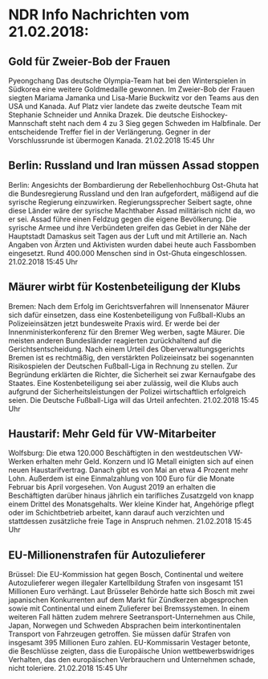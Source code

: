 # NDR Info Nachrichten vom 21.02.2018:


## Gold für Zweier-Bob der Frauen
Pyeongchang Das deutsche Olympia-Team hat bei den Winterspielen in Südkorea eine weitere Goldmedaille  gewonnen. Im Zweier-Bob der Frauen siegten Mariama Jamanka und Lisa-Marie Buckwitz vor den Teams aus den USA und Kanada. Auf Platz vier landete das zweite deutsche Team mit Stephanie Schneider und Annika Drazek. Die deutsche Eishockey-Mannschaft steht nach dem 4 zu 3 Sieg gegen Schweden im Halbfinale. Der entscheidende Treffer fiel in der Verlängerung. Gegner in der Vorschlussrunde ist übermogen Kanada. 21.02.2018 15:45 Uhr 

## Berlin: Russland und Iran müssen Assad stoppen
Berlin: Angesichts der Bombardierung der Rebellenhochburg Ost-Ghuta hat die Bundesregierung Russland und den Iran aufgefordert, mäßigend auf die syrische Regierung einzuwirken. Regierungssprecher Seibert sagte, ohne diese Länder wäre der syrische Machthaber Assad militärisch nicht da, wo er sei. Assad führe einen Feldzug gegen die eigene Bevölkerung. Die syrische Armee und ihre Verbündeten greifen das Gebiet in der Nähe der Hauptstadt Damaskus seit Tagen aus der Luft und mit Artillerie an. Nach Angaben von Ärzten und Aktivisten wurden dabei heute auch Fassbomben eingesetzt. Rund 400.000 Menschen sind in Ost-Ghuta eingeschlossen. 21.02.2018 15:45 Uhr 

## Mäurer wirbt für Kostenbeteiligung der Klubs
Bremen: Nach dem Erfolg im Gerichtsverfahren will Innensenator Mäurer sich dafür einsetzen, dass eine Kostenbeteiligung von Fußball-Klubs an Polizeieinsätzen jetzt bundesweite Praxis wird. Er werde bei der Innenministerkonferenz für den Bremer Weg werben, sagte Mäurer. Die meisten anderen Bundesländer reagierten zurückhaltend auf die Gerichtsentscheidung. Nach einem Urteil des Oberverwaltungsgerichts Bremen ist es rechtmäßig, den verstärkten Polizeieinsatz bei sogenannten Risikospielen der Deutschen Fußball-Liga in Rechnung zu stellen. Zur Begründung erklärten die Richter, die Sicherheit sei zwar Kernaufgabe des Staates. Eine Kostenbeteiligung sei aber zulässig, weil die Klubs auch aufgrund der Sicherheitsleistungen der Polizei wirtschaftlich erfolgreich seien. Die Deutsche Fußball-Liga will das Urteil anfechten. 21.02.2018 15:45 Uhr 

## Haustarif: Mehr Geld für VW-Mitarbeiter
Wolfsburg: Die etwa 120.000 Beschäftigten in den westdeutschen VW-Werken erhalten mehr Geld. Konzern und IG Metall einigten sich auf einen neuen Haustarifvertrag. Danach gibt es von Mai an etwa 4 Prozent mehr Lohn. Außerdem ist eine Einmalzahlung von 100 Euro für die Monate Februar bis April vorgesehen. Von August 2019 an erhalten die Beschäftigten darüber hinaus jährlich ein tarifliches Zusatzgeld von knapp einem Drittel des Monatsgehalts. Wer kleine Kinder hat, Angehörige pflegt oder im Schichtbetrieb arbeitet, kann darauf auch verzichten und stattdessen zusätzliche freie Tage in Anspruch nehmen. 21.02.2018 15:45 Uhr 

## EU-Millionenstrafen für Autozulieferer
Brüssel: Die EU-Kommission hat gegen Bosch, Continental und weitere Autozulieferer wegen illegaler Kartellbildung Strafen von insgesamt 151 Millionen Euro verhängt. Laut Brüsseler Behörde hatte sich Bosch mit zwei japanischen Konkurrenten auf dem Markt für Zündkerzen abgesprochen sowie mit Continental und einem Zulieferer bei Bremssystemen. In einem weiteren Fall hätten zudem mehrere Seetransport-Unternehmen aus Chile, Japan, Norwegen und Schweden Absprachen beim interkontinentalen Transport von Fahrzeugen getroffen. Sie müssen dafür Strafen von insgesamt 395 Millionen Euro zahlen. EU-Kommissarin Vestager betonte, die Beschlüsse zeigten, dass die Europäische Union wettbewerbswidriges Verhalten, das den europäischen Verbrauchern und Unternehmen schade, nicht toleriere. 21.02.2018 15:45 Uhr 
